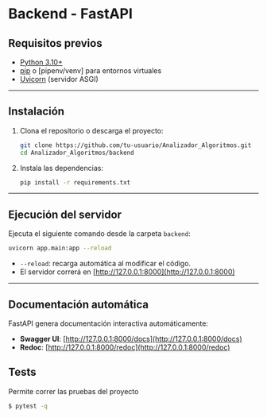 

#  Backend - FastAPI

##  Requisitos previos

* [Python 3.10+](https://www.python.org/downloads/)
* [pip](https://pip.pypa.io/en/stable/) o [pipenv/venv] para entornos virtuales
* [Uvicorn](https://www.uvicorn.org/) (servidor ASGI)

---

##  Instalación

1. Clona el repositorio o descarga el proyecto:

   ```bash
   git clone https://github.com/tu-usuario/Analizador_Algoritmos.git
   cd Analizador_Algoritmos/backend
   ```


2. Instala las dependencias:

   ```bash
   pip install -r requirements.txt
   ```

---

##  Ejecución del servidor

Ejecuta el siguiente comando desde la carpeta `backend`:

```bash
uvicorn app.main:app --reload
```

* `--reload`: recarga automática al modificar el código.
* El servidor correrá en  [http://127.0.0.1:8000](http://127.0.0.1:8000)

---

##  Documentación automática

FastAPI genera documentación interactiva automáticamente:

* **Swagger UI**: [http://127.0.0.1:8000/docs](http://127.0.0.1:8000/docs)
* **Redoc**: [http://127.0.0.1:8000/redoc](http://127.0.0.1:8000/redoc)

## Tests

Permite correr las pruebas del proyecto

```bash
$ pytest -q
```
